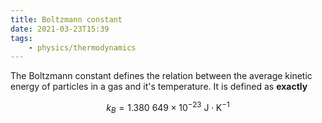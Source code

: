```yaml
---
title: Boltzmann constant
date: 2021-03-23T15:39
tags:
    - physics/thermodynamics
---
```


The Boltzmann constant defines the relation between the average kinetic energy of particles in a gas and it's temperature. It is defined as **exactly**

$$k_B = 1.380\ 649 \times 10^{-23}\ \text{J}\cdot \text{K}^{-1}$$
